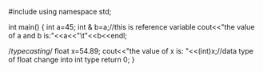 #include <iostream>
using namespace std;

int main() {
  int a=45;
  int & b=a;//this is reference variable
  cout<<"the value of a and b is:"<<a<<"\t"<<b<<endl;
  
  
  /*typecasting*/
  float x=54.89;
  cout<<"the value of x is: "<<(int)x;//data type of float change into int type
	return 0;
}
